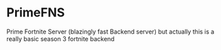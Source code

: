 # PrimeFNS
 Prime Fortnite Server (blazingly fast Backend server) but actually this is a really basic season 3 fortnite backend
